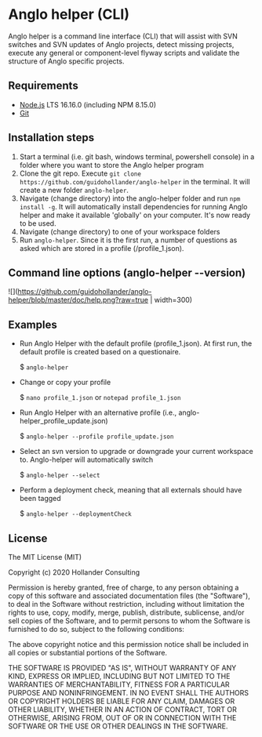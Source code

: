 # Anglo helper (CLI)

Anglo helper is a command line interface (CLI) that will assist with SVN switches and SVN updates of Anglo projects, detect missing projects, execute any general or component-level flyway scripts and validate the structure of Anglo specific projects.

## Requirements

* [Node.js](https://nodejs.org/dist/v16.17.0/node-v16.17.0-x64.msi) LTS 16.16.0 (including NPM 8.15.0)
* [Git](https://git-scm.com/)

## Installation steps

1. Start a terminal (i.e. git bash, windows terminal, powershell console) in a folder where you want to store the Anglo helper program 
2. Clone the git repo. Execute `git clone https://github.com/guidohollander/anglo-helper` in the terminal. It will create a new folder `anglo-helper`.
3. Navigate (change directory) into the anglo-helper folder and run `npm install -g`. It will automatically install dependencies for running Anglo helper and make it available 'globally' on your computer. It's now ready to be used.
4. Navigate (change directory) to one of your workspace folders
5. Run `anglo-helper`. Since it is the first run, a number of questions as asked which are stored in a profile (<workspace>/profile_1.json).

## Command line options (anglo-helper --version)

![](https://github.com/guidohollander/anglo-helper/blob/master/doc/help.png?raw=true | width=300)

## Examples

* Run Anglo Helper with the default profile (profile_1.json). At first run, the default profile is created based on a questionaire.

    $ `anglo-helper`
    
* Change or copy your profile
    
    $ `nano profile_1.json` or `notepad profile_1.json`

* Run Anglo Helper with an alternative profile (i.e., anglo-helper_profile_update.json)

    $ `anglo-helper --profile profile_update.json`

* Select an svn version to upgrade or downgrade your current workspace to. Anglo-helper will automatically switch

    $ `anglo-helper --select`

* Perform a deployment check, meaning that all externals should have been tagged

    $ `anglo-helper --deploymentCheck`
    
## License

The MIT License (MIT)

Copyright (c) 2020 Hollander Consulting

Permission is hereby granted, free of charge, to any person obtaining a copy of this software and associated documentation files (the "Software"), to deal in the Software without restriction, including without limitation the rights to use, copy, modify, merge, publish, distribute, sublicense, and/or sell copies of the Software, and to permit persons to whom the Software is furnished to do so, subject to the following conditions:

The above copyright notice and this permission notice shall be included in all copies or substantial portions of the Software.

THE SOFTWARE IS PROVIDED "AS IS", WITHOUT WARRANTY OF ANY KIND, EXPRESS OR IMPLIED, INCLUDING BUT NOT LIMITED TO THE WARRANTIES OF MERCHANTABILITY, FITNESS FOR A PARTICULAR PURPOSE AND NONINFRINGEMENT. IN NO EVENT SHALL THE AUTHORS OR COPYRIGHT HOLDERS BE LIABLE FOR ANY CLAIM, DAMAGES OR OTHER LIABILITY, WHETHER IN AN ACTION OF CONTRACT, TORT OR OTHERWISE, ARISING FROM, OUT OF OR IN CONNECTION WITH THE SOFTWARE OR THE USE OR OTHER DEALINGS IN THE SOFTWARE.
